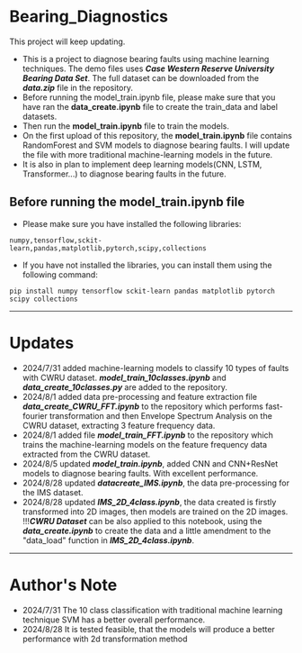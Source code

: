 # Bearing_Diagnostics
This project will keep updating.
- This is a project to diagnose bearing faults using machine learning techniques. The demo files uses ***Case Western Reserve University Bearing Data Set***. The full dataset can be downloaded from the ***data.zip*** file in the repository.
- Before running the model_train.ipynb file, please make sure that you have ran the **data_create.ipynb** file to create the train_data and label datasets.
- Then run the **model_train.ipynb** file to train the models.
- On the first upload of this repository, the **model_train.ipynb** file contains RandomForest and SVM models to diagnose bearing faults. I will update the file with more traditional machine-learning models in the future.
- It is also in plan to implement deep learning models(CNN, LSTM, Transformer...) to diagnose bearing faults in the future.
## Before running the model_train.ipynb file
- Please make sure you have installed the following libraries:
```
numpy,tensorflow,sckit-learn,pandas,matplotlib,pytorch,scipy,collections
```
- If you have not installed the libraries, you can install them using the following command:
```
pip install numpy tensorflow sckit-learn pandas matplotlib pytorch scipy collections
```
---
# Updates
- 2024/7/31 added machine-learning models to classify 10 types of faults with CWRU dataset. ***model_train_10classes.ipynb*** and ***data_create_10classes.py*** are added to the repository.
- 2024/8/1  added data pre-processing and feature extraction file ***data_create_CWRU_FFT.ipynb*** to the repository which performs fast-fourier transformation and then Envelope Spectrum Analysis on the CWRU dataset, extracting 3 feature frequency data.
- 2024/8/1  added file ***model_train_FFT.ipynb*** to the repository which trains the machine-learning models on the feature frequency data extracted from the CWRU dataset. 
- 2024/8/5  updated ***model_train.ipynb***, added CNN and CNN+ResNet models to diagnose bearing faults. With excellent performance.
- 2024/8/28 updated ***datacreate_IMS.ipynb***,  the data pre-processing  for the IMS dataset.
- 2024/8/28 updated ***IMS_2D_4class.ipynb***, the data created is firstly transformed into 2D images, then models are trained on the 2D images. !!!***CWRU Dataset*** can be also applied to this notebook, using the ***data_create.ipynb*** to create the data and a little amendment to the "data_load" function in ***IMS_2D_4class.ipynb***.
---
# Author's Note
- 2024/7/31 The 10 class classification with traditional machine learning technique SVM has a better overall performance.
- 2024/8/28 It is tested feasible, that the models will produce a better performance with 2d transformation method 